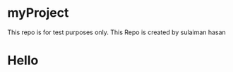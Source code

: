 # myProject
This repo is for test purposes only.
This Repo is created by sulaiman hasan
<h1>Hello</h1>
